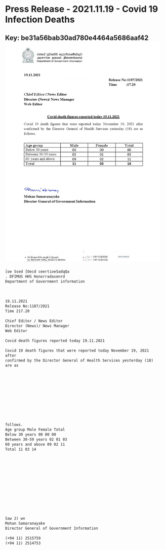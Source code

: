 # Press Release - 2021.11.19 - Covid 19 Infection Deaths 
Key: be31a56bab30ad780e4464a5686aaf42 
![img](img/be31a56bab30ad780e4464a5686aaf42.jpg)
---
```
[oe Ssed [Oecd ceertioeSadqQa
. DFIMUS HHS Honorradasenrd
Department of Government information

 

19.11.2021
Release No:1187/2021
Time 217.20

Chief Editor / News Editor
Director (News)/ News Manager
Web Editor

Covid death figures reported today 19.11.2021

Covid 19 death figures that were reported today November 19, 2021 after
confirmed by the Director General of Health Services yesterday (18) are as

 

 

 

 

 

follows.
Age group Male Female Total
Below 30 years 00 00 00
Between 30-59 years 02 01 03
60 years and above 09 02 11
Total 11 03 14

 

 

 

 

 

 

Saw 2) wn
Mohan Samaranayake
Director General of Government Information

(+94 11) 2515759
(+94 11) 2514753

 

```

